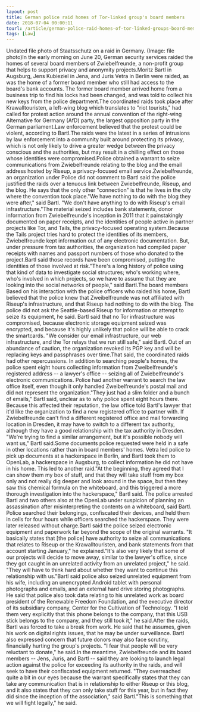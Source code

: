 ```yaml
---
layout: post
title: German police raid homes of Tor-linked group's board members
date: 2018-07-04 00:00:11
tourl: /article/german-police-raid-homes-of-tor-linked-groups-board-members/
tags: [Law]
---
```

Undated file photo of Staatsschutz on a raid in Germany. (Image: file photo)In the early morning on June 20, German security services raided the homes of several board members of Zwiebelfreunde, a non-profit group that helps to support privacy and anonymity projects.Moritz Bartl in Augsburg, Jens Kubieziel in Jena, and Juris Vetra in Berlin were raided, as was the home of a former board member who still had access to the board's bank accounts. The former board member arrived home from a business trip to find his locks had been changed, and was told to collect his new keys from the police department.The coordinated raids took place after Krawalltouristen, a left-wing blog which translates to "riot tourists," had called for protest action around the annual convention of the right-wing Alternative for Germany (AfD) party, the largest opposition party in the German parliament.Law enforcement believed that the protest could be violent, according to Bartl.The raids were the latest in a series of intrusions by law enforcement into a community built around protecting its privacy, which is not only likely to drive a greater wedge between the privacy conscious and the authorities, but may result in a chilling effect on those whose identities were compromised.Police obtained a warrant to seize communications from Zwiebelfreunde relating to the blog and the email address hosted by Riseup, a privacy-focused email service.Zwiebelfreunde, an organization under Police did not comment to Bartl said the police justified the raids over a tenuous link between Zwiebelfreunde, Riseup, and the blog. He says that the only other "connection" is that he lives in the city where the convention took place."We have nothing to do with the blog they were after," said Bartl. "We don't have anything to do with Riseup's email infrastructure."The material seized includes bank statements, donor information from Zwiebelfreunde's inception in 2011 that it painstakingly documented on paper receipts, and the identities of people active in partner projects like Tor, and Tails, the privacy-focused operating system.Because the Tails project tries hard to protect the identities of its members, Zwiebelfreunde kept information out of any electronic documentation. But, under pressure from tax authorities, the organization had compiled paper receipts with names and passport numbers of those who donated to the project.Bartl said those records have been compromised, putting the identities of those involved at risk."There's a long history of police using that kind of data to investigate social structures; who's working where, who's involved in which projects, so we have to assume that they are looking into the social networks of people," said Bartl.The board members Based on his interaction with the police officers who raided his home, Bartl believed that the police knew that Zweibelfreunde was not affiliated with Riseup's infrastructure, and that Riseup had nothing to do with the blog. The police did not ask the Seattle-based Riseup for information or attempt to seize its equipment, he said. Bartl said that no Tor infrastructure was compromised, because electronic storage equipment seized was encrypted, and because it's highly unlikely that police will be able to crack the smartcards. "We consider our email infrastructure, our web infrastructure, and the Tor relays that we run still safe," said Bartl. Out of an abundance of caution, the organization revoked its PGP key and will be replacing keys and passphrases over time.That said, the coordinated raids had other repercussions. In addition to searching people's homes, the police spent eight hours collecting information from Zweibelfreunde's registered address -- a lawyer's office -- seizing all of Zwiebelfreunde's electronic communications. Police had another warrant to search the law office itself, even though it only handled Zweibelfreunde's postal mail and did not represent the organization."They just had a slim folder and a bunch of emails," Bartl said, unclear as to why police spent eight hours there. Because this affected their reputation, the law office told Bartl's lawyer that it'd like the organization to find a new registered office to partner with. If Zwiebelfreunde can't find a different registered office and mail forwarding location in Dresden, it may have to switch to a different tax authority, although they have a good relationship with the tax authority in Dresden. "We're trying to find a similar arrangement, but it's possible nobody will want us," Bartl said.Some documents police requested were held in a safe in other locations rather than in board members' homes. Vetra led police to pick up documents at a hackerspace in Berlin, and Bartl took them to OpenLab, a hackerspace in Augsburg, to collect information he did not have in his home. This led to another raid."At the beginning, they agreed that I can show them my box of stuff, and that they will take stuff from my box only and not really dig deeper and look around in the space, but then they saw this chemical formula on the whiteboard, and this triggered a more thorough investigation into the hackerspace," Bartl said. The police arrested Bartl and two others also at the OpenLab under suspicion of planning an assassination after misinterpreting the contents on a whiteboard, said Bartl. Police searched their belongings, confiscated their devices, and held them in cells for four hours while officers searched the hackerspace. They were later released without charge.Bartl said the police seized electronic equipment and paperwork far beyond the scope of the original warrants. "It basically states that [the police] have authority to seize all communications that relates to Riseup or the Krawalltouristen, and bank statements from that account starting January," he explained."It's also very likely that some of our projects will decide to move away, similar to the lawyer's office, since they got caught in an unrelated activity from an unrelated project," he said. "They will have to think hard about whether they want to continue this relationship with us."Bartl said police also seized unrelated equipment from his wife, including an unencrypted Android tablet with personal photographs and emails, and an external hard drive storing photographs. He said that police also took data relating to his unrelated work as board president of the Renewable Freedom Foundation, and the executive director of its subsidiary company, Center for the Cultivation of Technology. "I told them very explicitly that this phone belongs to the company, that this USB stick belongs to the company, and they still took it," he said.After the raids, Bartl was forced to take a break from work. He said that he assumes, given his work on digital rights issues, that he may be under surveillance. Bartl also expressed concern that future donors may also face scrutiny, financially hurting the group's projects. "I fear that people will be very reluctant to donate," he said.In the meantime, Zwiebelfreunde and its board members -- Jens, Juris, and Bartl -- said they are looking to launch legal action against the police for exceeding its authority in the raids, and will seek to have their confiscated equipment returned. "They overreached quite a bit in our eyes because the warrant specifically states that they can take any communication that is in relationship to either Riseup or this blog, and it also states that they can only take stuff for this year, but in fact they did since the inception of the association," said Bartl."This is something that we will fight legally," he said.
